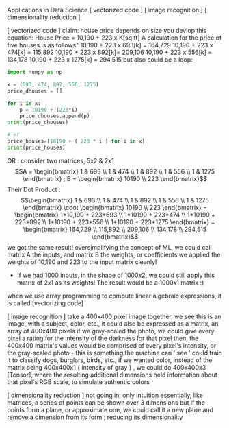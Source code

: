 Applications in Data Science
	[ vectorized code ]
	[ image recognition ]
	[ dimensionality reduction ]

[ vectorized code ]
	claim: house price depends on size
		you devlop this equation:
		House Price = 10,190 + 223 x K[sq ft]
			A calculation for the price of five houses is as follows"
				10,190 + 223 x 693[k] = 164,729
				10,190 + 223 x 474[k] = 115,892
				10,190 + 223 x 892[k]= 209,106
				10,190 + 223 x 556[k] = 134,178
				10,190 + 223 x 1275[k] = 294,515
			but also could be a loop:
```python
import numpy as np

x = (693, 474, 892, 556, 1275)
price_dhouses = []

for i in x:
	p = 10190 + (223*i)
	price_dhouses.append(p)
print(price_dhouses)

# or 
price_houses=[10190 + ( 223 * i ) for i in x]
print(price_houses)
```

OR : consider two matrices, 5x2 & 2x1
$$A = \begin{bmatrix}
 1 & 693 \\ 1 & 474 \\ 1 & 892 \\ 1 & 556 \\ 1 & 1275  \end{bmatrix} ; B = \begin{bmatrix} 10190 \\ 223 \end{bmatrix}$$
 Their Dot Product :
 $$\begin{bmatrix}
 1 & 693 \\ 1 & 474 \\ 1 & 892 \\ 1 & 556 \\ 1 & 1275  \end{bmatrix} \cdot \begin{bmatrix} 10190 \\ 223 \end{bmatrix} = \begin{bmatrix} 1*10,190 + 223*693 \\ 1*10190 + 223*474 \\ 1*10190 + 223*892 \\ 1*10190 + 223*556 \\ 1*10190 + 223*1275 \end{bmatrix} = \begin{bmatrix} 164,729 \\ 115,892 \\ 209,106 \\ 134,178 \\ 294,515 \end{bmatrix}$$
 we got the same result!
	 oversimplifying the concept of ML, we could call matrix A the inputs, and matrix B the weights, or coefficients
		 we applied the weights of 10,190 and 223 to the input matrix cleanly!

* if we had $1000$ inputs, in the shape of $1000x2$, we could still apply this matrix of $2x1$ as its weights! The result would be a $1000x1$ matrix :)

when we use array programming to compute linear algebraic expressions, it is called [vectorizing code]

[ image recognition ]
	take a 400x400 pixel image
	together, we see this is an image, with a subject, color, etc.,
		it could also be expressed as a matrix, an array of 400x400 pixels
			if we gray-scaled the photo, we could give every pixel a rating for the intensity of the darkness for that pixel
			then, the 400x400 matrix's values would be comprised of every pixel's intensity, or the gray-scaled photo - this is something the machine can ' see '
				could train it to classify dogs, burglars, birds, etc.,
			if we wanted color, instead of the matrix being 400x400x1 { intensity of gray } , we could do 400x400x3 [Tensor], where the resulting additional dimensions held information about that pixel's RGB scale, to simulate authentic colors

[ dimensionality reduction ]
not going in, only intuition
	essentially, like matrices, a series of points can be shown over 3 dimensions but if the points form a plane, or approximate one, we could call it a new plane and remove a dimension from its form ; reducing its dimensionality